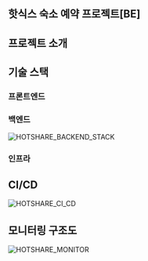 ## 핫식스 숙소 예약 프로젝트[BE]

## 프로젝트 소개

## 기술 스택

### 프론트엔드

### 백엔드
![HOTSHARE_BACKEND_STACK](https://github.com/BES-HOTSIX/HOTSIX_BE/assets/96820952/74f9015a-27d0-4d34-b953-9f68b6963089)


### 인프라

## CI/CD

![HOTSHARE_CI_CD](https://github.com/BES-HOTSIX/HOTSIX_BE/assets/96820952/41add0f2-7967-4409-b3bc-d2c6bb4c6f7c)

## 모니터링 구조도

![HOTSHARE_MONITOR](https://github.com/BES-HOTSIX/HOTSIX_BE/assets/96820952/251a0f83-9c01-4466-b867-82c7ccf593b4)
